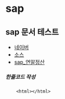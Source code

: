 # sap

## sap 문서 테스트

* [네이버](http://naver.com)
* [소스](https://github.com/midas5050/sap/blob/master/source/sot.txt)
* [sap_연말정산](https://github.com/midas5050/sap/blob/master/source/sap_연말정산.md)

##### 한줄코드 작성
```
	<html></html>
```